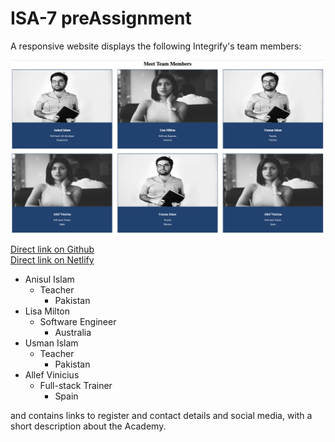 # ISA-7 preAssignment

A responsive website displays the following Integrify's team members:

![Image of the team members](./images/team-members-all.png)

[Direct link on Github](https://wael35nl.github.io/ISA-HTML-CSS-PreAssignment/)  
[Direct link on Netlify](https://amazing-muffin-9c69c6.netlify.app)

- Anisul Islam
  - Teacher
    - Pakistan
- Lisa Milton
  - Software Engineer
    - Australia
- Usman Islam
  - Teacher
    - Pakistan
- Allef Vinicius
  - Full-stack Trainer
    - Spain

and contains links to register and contact details and social media, with a short description about the Academy.
